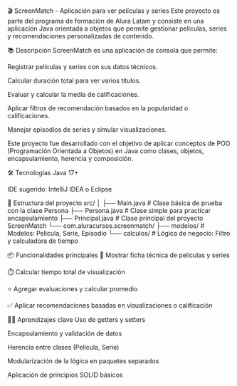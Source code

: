 🎬 ScreenMatch - Aplicación para ver películas y series
Este proyecto es parte del programa de formación de Alura Latam y consiste en una aplicación Java orientada a objetos que permite gestionar películas, series y recomendaciones personalizadas de contenido.

📚 Descripción
ScreenMatch es una aplicación de consola que permite:

Registrar películas y series con sus datos técnicos.

Calcular duración total para ver varios títulos.

Evaluar y calcular la media de calificaciones.

Aplicar filtros de recomendación basados en la popularidad o calificaciones.

Manejar episodios de series y simular visualizaciones.

Este proyecto fue desarrollado con el objetivo de aplicar conceptos de POO (Programación Orientada a Objetos) en Java como clases, objetos, encapsulamiento, herencia y composición.

🛠️ Tecnologías
Java 17+

IDE sugerido: IntelliJ IDEA o Eclipse

📂 Estructura del proyecto
src/
│
├── Main.java                # Clase básica de prueba con la clase Persona
├── Persona.java             # Clase simple para practicar encapsulamiento
├── Principal.java           # Clase principal del proyecto ScreenMatch
└── com.aluracursos.screenmatch/
    ├── modelos/             # Modelos: Pelicula, Serie, Episodio
    └── calculos/            # Lógica de negocio: Filtro y calculadora de tiempo

📦 Funcionalidades principales
📄 Mostrar ficha técnica de películas y series

⏱️ Calcular tiempo total de visualización

⭐ Agregar evaluaciones y calcular promedio

✅ Aplicar recomendaciones basadas en visualizaciones o calificación

👨‍🎓 Aprendizajes clave
Uso de getters y setters

Encapsulamiento y validación de datos

Herencia entre clases (Pelicula, Serie)

Modularización de la lógica en paquetes separados

Aplicación de principios SOLID básicos

